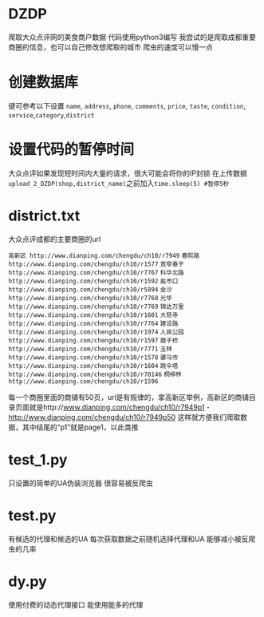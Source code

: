 # DZDP
爬取大众点评网的美食商户数据
代码使用python3编写
我尝试的是爬取成都重要商圈的信息，也可以自己修改想爬取的城市
爬虫的速度可以慢一点

# 创建数据库

键可参考以下设置
`name`, `address`, `phone`, `comments`, `price`, `taste`, `condition`, `service`,`category`,`district`

# 设置代码的暂停时间
大众点评如果发现短时间内大量的请求，很大可能会将你的IP封锁
在上传数据`upload_2_DZDP(shop,district_name)`之前加入`time.sleep(5) #暂停5秒`


# district.txt
大众点评成都的主要商圈的url

`高新区 http://www.dianping.com/chengdu/ch10/r7949`
`春熙路 http://www.dianping.com/chengdu/ch10/r1577`
`宽窄巷子 http://www.dianping.com/chengdu/ch10/r7767`
`科华北路 http://www.dianping.com/chengdu/ch10/r1592`
`盐市口 http://www.dianping.com/chengdu/ch10/r5894`
`金沙 http://www.dianping.com/chengdu/ch10/r7768`
`光华 http://www.dianping.com/chengdu/ch10/r7769`
`锦达万里 http://www.dianping.com/chengdu/ch10/r1601`
`大慈寺 http://www.dianping.com/chengdu/ch10/r7764`
`建设路 http://www.dianping.com/chengdu/ch10/r1974`
`人民公园 http://www.dianping.com/chengdu/ch10/r1597`
`磨子桥 http://www.dianping.com/chengdu/ch10/r7771`
`玉林 http://www.dianping.com/chengdu/ch10/r1578`
`骡马市 http://www.dianping.com/chengdu/ch10/r1604`
`跳伞塔 http://www.dianping.com/chengdu/ch10/r70146`
`桐梓林 http://www.dianping.com/chengdu/ch10/r1596`

每一个商圈里面的商铺有50页，url是有规律的，拿高新区举例，高新区的商铺目录页面就是http://www.dianping.com/chengdu/ch10/r7949p1 - http://www.dianping.com/chengdu/ch10/r7949p50 这样就方便我们爬取数据，其中结尾的“p1”就是page1，以此类推

# test_1.py
只设置的简单的UA伪装浏览器
很容易被反爬虫

# test.py
有候选的代理和候选的UA
每次获取数据之前随机选择代理和UA
能够减小被反爬虫的几率

# dy.py
使用付费的动态代理接口
能使用能多的代理
